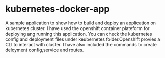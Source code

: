 # kubernetes-docker-app
A sample application to show how to build and deploy an application on kubernetes cluster. 
I have used the openshift container plateform for deploying ang running this application. You can check the kubernetes 
config and deployment files under keubernetes folder.Openshift provies a CLI to interact with cluster.
I have also included the commands to create deloyment config,service and routes.

